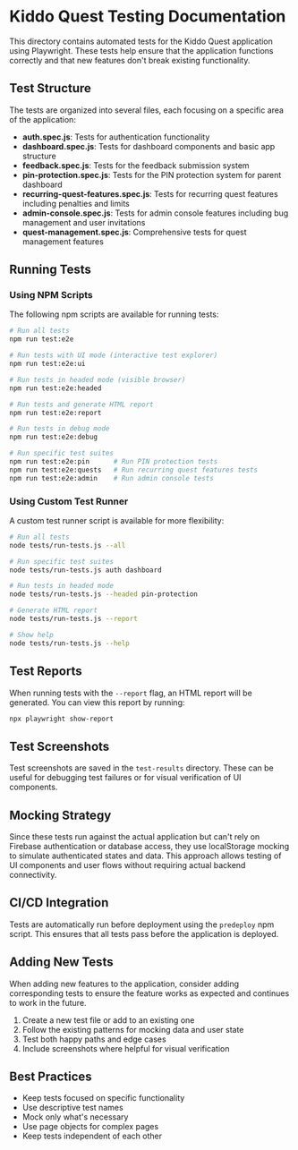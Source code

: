 # Kiddo Quest Testing Documentation

This directory contains automated tests for the Kiddo Quest application using Playwright. These tests help ensure that the application functions correctly and that new features don't break existing functionality.

## Test Structure

The tests are organized into several files, each focusing on a specific area of the application:

- **auth.spec.js**: Tests for authentication functionality
- **dashboard.spec.js**: Tests for dashboard components and basic app structure
- **feedback.spec.js**: Tests for the feedback submission system
- **pin-protection.spec.js**: Tests for the PIN protection system for parent dashboard
- **recurring-quest-features.spec.js**: Tests for recurring quest features including penalties and limits
- **admin-console.spec.js**: Tests for admin console features including bug management and user invitations
- **quest-management.spec.js**: Comprehensive tests for quest management features

## Running Tests

### Using NPM Scripts

The following npm scripts are available for running tests:

```bash
# Run all tests
npm run test:e2e

# Run tests with UI mode (interactive test explorer)
npm run test:e2e:ui

# Run tests in headed mode (visible browser)
npm run test:e2e:headed

# Run tests and generate HTML report
npm run test:e2e:report

# Run tests in debug mode
npm run test:e2e:debug

# Run specific test suites
npm run test:e2e:pin      # Run PIN protection tests
npm run test:e2e:quests   # Run recurring quest features tests
npm run test:e2e:admin    # Run admin console tests
```

### Using Custom Test Runner

A custom test runner script is available for more flexibility:

```bash
# Run all tests
node tests/run-tests.js --all

# Run specific test suites
node tests/run-tests.js auth dashboard

# Run tests in headed mode
node tests/run-tests.js --headed pin-protection

# Generate HTML report
node tests/run-tests.js --report

# Show help
node tests/run-tests.js --help
```

## Test Reports

When running tests with the `--report` flag, an HTML report will be generated. You can view this report by running:

```bash
npx playwright show-report
```

## Test Screenshots

Test screenshots are saved in the `test-results` directory. These can be useful for debugging test failures or for visual verification of UI components.

## Mocking Strategy

Since these tests run against the actual application but can't rely on Firebase authentication or database access, they use localStorage mocking to simulate authenticated states and data. This approach allows testing of UI components and user flows without requiring actual backend connectivity.

## CI/CD Integration

Tests are automatically run before deployment using the `predeploy` npm script. This ensures that all tests pass before the application is deployed.

## Adding New Tests

When adding new features to the application, consider adding corresponding tests to ensure the feature works as expected and continues to work in the future.

1. Create a new test file or add to an existing one
2. Follow the existing patterns for mocking data and user state
3. Test both happy paths and edge cases
4. Include screenshots where helpful for visual verification

## Best Practices

- Keep tests focused on specific functionality
- Use descriptive test names
- Mock only what's necessary
- Use page objects for complex pages
- Keep tests independent of each other
